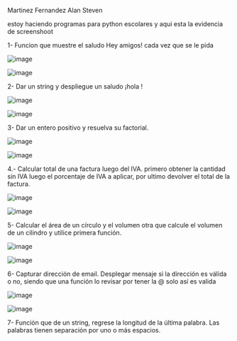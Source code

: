Martinez Fernandez Alan Steven

estoy haciendo programas para python escolares y aqui esta la evidencia de screenshoot

1- Funcion que muestre el saludo Hey amigos! cada vez que se le pida

![image](https://github.com/user-attachments/assets/e0caa3e7-b8f9-4175-9c75-d3cbb79c67a2)

![image](https://github.com/user-attachments/assets/b2b5efc4-38ac-49a9-a5e0-f9decca026bc)

2- Dar un string <nombre> y despliegue un saludo ¡hola <nombre>!

![image](https://github.com/user-attachments/assets/1e670941-f12f-41b4-9942-d443c0d6c72f)

![image](https://github.com/user-attachments/assets/54694477-21c9-44db-a889-21d5f61f53fe)

3- Dar un entero positivo y resuelva su factorial.

![image](https://github.com/user-attachments/assets/9538c2d7-132c-4956-8eb8-f2adf01f863c)

![image](https://github.com/user-attachments/assets/af4d9228-1166-4fd7-bdbd-d95f61c8e0d7)

4.- Calcular total de una factura luego del IVA. 
primero obtener la cantidad sin IVA 
luego el porcentaje de IVA a aplicar, 
por ultimo devolver el total de la factura. 

![image](https://github.com/user-attachments/assets/ea5e3842-2a6b-458c-bebf-a8858171bccf)

![image](https://github.com/user-attachments/assets/9fb84e79-668c-487e-9926-3df691acd9c7)

5- Calcular el área de un círculo  y el volumen 
otra que calcule el volumen de un cilindro y utilice  primera función.

![image](https://github.com/user-attachments/assets/fb4367d3-fde0-4b98-8bb7-911a20002e6c)

![image](https://github.com/user-attachments/assets/aa5a11fd-f75a-4153-a394-825d4c9cd5b5)

6- Capturar dirección de email. Desplegar mensaje si la dirección es válida o no, siendo que una función lo revisar por tener la @ solo así es valida

![image](https://github.com/user-attachments/assets/952219a7-d170-41bc-9a59-8933e127aa5a)

![image](https://github.com/user-attachments/assets/a3e1fc3c-e202-4757-b01e-0c9bbbae817a)

7- Función que de un string, regrese la longitud de la última palabra. Las palabras tienen separación por uno o más espacios.
